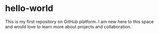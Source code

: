 # hello-world
This is my first repository on GitHub platform. I am new here to this space and would love to learn more about projects and collaboration.
